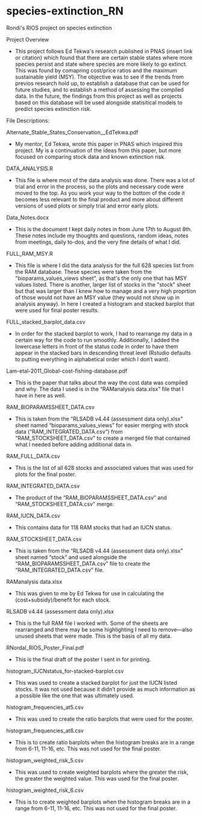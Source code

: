 # species-extinction_RN
Rondi's RIOS project on species extinction

Project Overview
-   This project follows Ed Tekwa's research published in PNAS (insert link or citation) which found that there are certain stable states where more species persist and state where species are more likely to go extinct. This was found by comapring cost/price ratios and the maximum sustainable yield (MSY). The objective was to see if the trends from previos research hold up, to establish a database that can be used for future studies, and to establish a method of assessing the compiled data. In the future, the findings from this project as well as projects based on this database will be used alongside statisitical models to predict species extinction risk. 

File Descriptions:

Alternate_Stable_States_Conservation__EdTekwa.pdf
-   My mentor, Ed Tekwa, wrote this paper in PNAS which inspired this project. My is a continuation of the ideas from this paper, but more focused on comparing stock data and known extinction risk.

DATA_ANALYSIS.R
-   This file is where most of the data analysis was done. There was a lot of trial and error in the process, so the plots and necessary code were moved to the top. As you work your way to the bottom of the code it becomes less relevant to the final product and more about different versions of used plots or simply trial and error early plots.

Data_Notes.docx
-   This is the document I kept daily notes in from June 17th to August 8th. These notes include my thoughts and questions, random ideas, notes from meetings, daily to-dos, and the very fine details of what I did.

FULL_RAM_MSY.R
-   This file is where I did the data analysis for the full 628 species list from the RAM database. These species were taken from the "bioparams_values_views sheet", as that's the only one that has MSY values listed. There is another, larger list of stocks in the "stock" sheet but that was larger than I knew how to manage and a very high proprtion of those would not have an MSY value (they would not show up in analysis anyway). In here I created a histogram and stacked barplot that were used for final poster results.

FULL_stacked_barplot_data.csv
-   In order for the stacked barplot to work, I had to rearrange my data in a certain way for the code to run smoothly. Additionally, I added the lowercase letters in front of the status code in order to have them appear in the stacked bars in descending threat level (Rstudio defaults to putting everything in alphabetical order which I don’t want). 	

Lam-etal-2011_Global-cost-fishing-database.pdf
-   This is the paper that talks about the way the cost data was compiled and why. The data I used is in the “RAManalysis data.xlsx” file that I have in here as well. 

RAM_BIOPARAMSSHEET_DATA.csv	
-   This is taken from the “RLSADB v4.44 (assessment data only).xlsx” sheet named “bioparams_values_views” for easier merging with stock data (“RAM_INTEGRATED_DATA.csv”) from “RAM_STOCKSHEET_DATA.csv” to create a merged file that contained what I needed before adding additional data in.

RAM_FULL_DATA.csv
-   This is the list of all 628 stocks and associated values that was used for plots for the final poster.

RAM_INTEGRATED_DATA.csv	
-   The product of the “RAM_BIOPARAMSSHEET_DATA.csv” and “RAM_STOCKSHEET_DATA.csv” merge. 

RAM_IUCN_DATA.csv	
-   This contains data for 118 RAM stocks that had an IUCN status. 

RAM_STOCKSHEET_DATA.csv	
-   This is taken from the “RLSADB v4.44 (assessment data only).xlsx” sheet named “stock” and used alongside the “RAM_BIOPARAMSSHEET_DATA.csv” file to create the “RAM_INTEGRATED_DATA.csv” file.

RAManalysis data.xlsx	
-   This was given to me by Ed Tekwa for use in calculating the (cost+subsidy)/benefit for each stock.

RLSADB v4.44 (assessment data only).xlsx	
-   This is the full RAM file I worked with. Some of the sheets are rearranged and there may be some highlighting I need to remove—also unused sheets that were made. This is the basis of all my data. 

RNordal_RIOS_Poster_Final.pdf
-   This is the final draft of the poster I sent in for printing.	

histogram_IUCNstatus_for-stacked-barplot.csv	
-    This was used to create a stacked barplot for just the IUCN listed stocks. It was not used because it didn’t provide as much information as a possible like the one that was ultimately used.

histogram_frequencies_at5.csv
-   This was used to create the ratio barplots that were used for the poster.	

histogram_frequencies_at6.csv
-   This is to create ratio barplots when the histogram breaks are in a range from 6-11, 11-16, etc. This was not used for the final poster.

histogram_weighted_risk_5.csv
-   This was used to create weighted barplots where the greater the risk, the greater the weighted value. This was used for the final poster.	

histogram_weighted_risk_6.csv
-   This is to create weighted barplots when the histogram breaks are in a range from 6-11, 11-16, etc. This was not used for the final poster.
